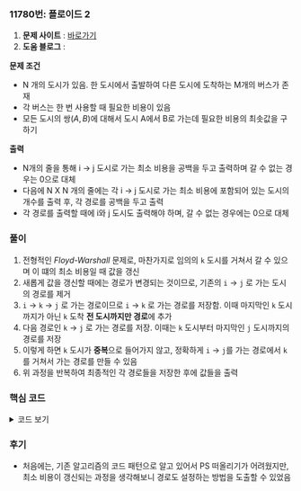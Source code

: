### 11780번: 플로이드 2

1. **문제 사이트** : [바로가기](https://www.acmicpc.net/problem/11780)
2. **도움 블로그** : 

**문제 조건**
- N 개의 도시가 있음. 한 도시에서 출발하여 다른 도시에 도착하는 M개의 버스가 존재
- 각 버스는 한 번 사용할 때 필요한 비용이 있음
- 모든 도시의 쌍$(A, B)$에 대해서 도시 A에서 B로 가는데 필요한 비용의 최솟값을 구하기

**출력**  
- N개의 줄을 통해 i -> j 도시로 가는 최소 비용을 공백을 두고 출력하며 갈 수 없는 경우는 0으로 대체
- 다음에 N X N 개의 줄에는 각 i -> j 도시로 가는 최소 비용에 포함되어 있는 도시의 개수를 출력 후, 각 경로를 공백을 두고 출력
- 각 경로를 출력할 때에 i와 j 도시도 출력해야 하며, 갈 수 없는 경우에는 0으로 대체

### 풀이
1. 전형적인 _Floyd-Warshall_ 문제로, 마찬가지로 임의의 `k` 도시를 거쳐서 갈 수 있으며 이 떄의 최소 비용일 때 값을 갱신
2. 새롭게 값을 갱신할 때에는 경로가 변경되는 것이므로, 기존의 `i` -> `j` 로 가는 도시의 경로를 제거
3. `i` -> `k` -> `j` 로 가는 경로이므로 `i` -> `k` 로 가는 경로를 저장함. 이때 마지막인 `k` 도시까지가 아닌 `k` 도착 **전 도시까지만 경로**에 추가
4. 다음 경로인 `k` -> `j` 로 가는 경로를 저장. 이때는 `k` 도시부터 마지막인 `j` 도시까지의 경로를 저장
5. 이렇게 하면 `k` 도시가 **중복**으로 들어가지 않고, 정확하게 `i` -> `j`를 가는 경로에서 `k`를 거쳐서 가는 경로를 만들 수 있음
6. 위 과정을 반복하여 최종적인 각 경로들을 저장한 후에 값들을 출력

### 핵심 코드

<details>
<summary>코드 보기</summary>

```cpp
void solve() {
    for(int k = 1; k <= n; k++) {
        for(int i = 1; i <= n; i++) {
            for(int j = 1; j <= n; j++) {
                if(i == j) continue;
                if((bus[i][k] && bus[k][j]) && (bus[i][j] > bus[i][k] + bus[k][j])) {
                    bus[i][j] = bus[i][k] + bus[k][j];
                    
                    path[i][j].clear();
                    path[i][j].insert(path[i][j].end(), path[i][k].begin(), path[i][k].end() - 1);
                    path[i][j].insert(path[i][j].end(), path[k][j].begin(), path[k][j].end());
                }
            }
        }
    }
    
    print_ans();
}
```
- 임의 도시 `k`를 거쳐서 갈 수 있는 `i` -> `k` -> `j` 경로를 선택
- `i` -> `k` 경로가 있으며 `k` -> `j`로 가는 경로도 존재하면서 기존 경로 비용보다 더 작은 값일 경우 조건문을 실행
- 기존 비용을 `k`를 거쳐서 가는 값으로 최소 비용을 갱신
- 기존 경로인 `path[i][j]`의 경로를 제거
- 경로를 다시 설정할 때 `i` -> `k` 로 가는 경로에서 **`k` 도시를 제외한 나머지 경로**들을 추가
- 아까 추가한 경로에서 `k` -> `j` 로 가는 경로를 추가(`k` 도시의 **중복을 제거**하기 위해 위 과정에서 `k`를 제외한 경로만 추가)
- `bus[][]` 에는 최소 비용 값이 저장되어 있고, `path[][]` 에는 최소 비용으로 가는 경로가 저장되어있으므로 출력 조건에 맞도록 출력
</details>

### 후기
- 처음에는, 기존 알고리즘의 코드 패턴으로 알고 있어서 PS 떠올리기가 어려웠지만, 최소 비용이 갱신되는 과정을 생각해보니 경로도 설정하는 방법을 도출할 수 있었음